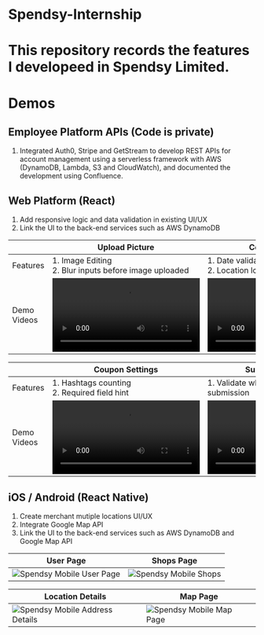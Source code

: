 # Spendsy-Internship
# This repository records the features I developeed in Spendsy Limited.


# Demos
## Employee Platform APIs (Code is private)
1. Integrated Auth0, Stripe and GetStream to develop REST APIs for account management using a serverless framework with AWS (DynamoDB, Lambda, S3 and CloudWatch), and documented the development using Confluence.

## Web Platform (React)
1. Add responsive logic and data validation in existing UI/UX
2. Link the UI to the back-end services such as AWS DynamoDB

|                   | Upload Picture    | Coupon Settings  |
|-------------------|-------------------|------------------|
| Features          | 1. Image Editing <br/> 2. Blur inputs before image uploaded  | 1. Date validation <br/> 2. Location logic validation|
| Demo Videos       | <video src="https://github.com/StevenChenWaiHo/Spendsy-Internship/assets/122108964/5c61bff5-b6a7-4898-9186-3b89dbe2452f"> | <video src="https://user-images.githubusercontent.com/122108964/79a6ba7a-cb5d-4a2b-83db-bb452b193547.mov"> 

|                   | Coupon Settings   | Submission Check  |
|-------------------|-------------------|------------------|
| Features          | 1. Hashtags counting <br/> 2. Required field hint  | 1. Validate whole form before submission |
| Demo Videos       | <video src="https://user-images.githubusercontent.com/122108964/19b6418a-ab2c-476d-a180-ff5d5df7b48c.mov"> | <video src="https://user-images.githubusercontent.com/122108964/473a6ded-d8c3-421c-962e-37ee28c7a252.mov"> |

## iOS / Android (React Native)
1. Create merchant mutiple locations UI/UX
2. Integrate Google Map API
3. Link the UI to the back-end services such as AWS DynamoDB and Google Map API

| User Page         | Shops Page       |
|-------------------|------------------|
| ![Spendsy Mobile User Page](https://github.com/StevenChenWaiHo/Spendsy-Internship/assets/122108964/1761f6bf-ce09-4ec6-97e8-88d0156b3d0a) | ![Spendsy Mobile Shops](https://github.com/StevenChenWaiHo/Spendsy-Internship/assets/122108964/5e2c7819-174a-4126-8249-238dcea1a2ae)

| Location Details  | Map Page         |
|-------------------|------------------|
| ![Spendsy Mobile Address Details](https://github.com/StevenChenWaiHo/Spendsy-Internship/assets/122108964/8a614d7b-e1d3-4962-adaa-aaa82d71d03c) |  ![Spendsy Mobile Map Page](https://github.com/StevenChenWaiHo/Spendsy-Internship/assets/122108964/384adc4f-d255-4541-89b4-146f233c3396) 

